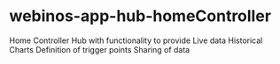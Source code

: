 webinos-app-hub-homeController
==============================

Home Controller Hub with functionality to provide Live data Historical Charts Definition of trigger points Sharing of data 
